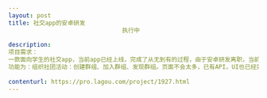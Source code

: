 ```yaml
---                
layout: post       
title: 社交app的安卓研发
                                执行中
           
description: 
项目需求：
一款面向学生的社交app，当前app已经上线，完成了从无到有的过程，由于安卓研发离职，当前需要安卓工程师可以继续版本的迭代。
功能为：组织社团活动：创建群组、加入群组、发现群组。页面不会太多，已有API，UI也已经完成，只需写好页面，联调，打包测试即可。
     
contenturl: https://pro.lagou.com/project/1927.html      
---                 
```

